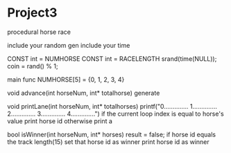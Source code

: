 # Project3
procedural horse race 

include your random gen
include your time

CONST int = NUMHORSE
CONST int = RACELENGTH
srand(time(NULL));
coin = rand() % 1;

main func
	NUMHORSE[5] = {0, 1, 2, 3, 4}


void advance(int horseNum, int* totalhorse)
	generate 

void printLane(int horseNum, int* totalhorses)
	printf("0..............
		1..............
		2..............
		3..............
		4..............")
	if the current loop index is equal to horse's value
	print horse id
	otherwise
	print a

bool isWinner(int horseNum, int* horses)
	result = false;
	if horse id equals the track length(15)
	set that horse id as winner
	print horse id as winner
